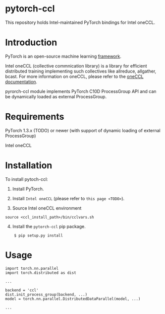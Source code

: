 # pytorch-ccl

This repository holds Intel-maintained PyTorch bindings for Intel oneCCL.


# Introduction

PyTorch is an open-source machine learning [framework](https://github.com/pytorch/pytorch).

Intel oneCCL (collective commnication library) is a library for efficient distributed training implementing such collectives like allreduce, allgather, bcast. For more information on oneCCL, please refer to the [oneCCL documentation](TODO).

pyrorch-ccl module implements PyTorch C10D ProcessGroup API and can be dynamically loaded as external ProcessGroup.


# Requirements

PyTorch 1.3.x (TODO) or newer (with support of dynamic loading of external ProcessGroup)

Intel oneCCL


# Installation

To install pytoch-ccl:

1. Install PyTorch.

2. Install `Intel oneCCL` (please refer to `this page <TODO>`).

3. Source Intel oneCCL environment

```
source <ccl_install_path>/bin/cclvars.sh
```

4. Install the `pytorch-ccl` pip package.

```
    $ pip setup.py install 
```


# Usage

```
import torch.nn.parallel
import torch.distributed as dist

...

backend = 'ccl'
dist.init_process_group(backend, ...)
model = torch.nn.parallel.DistributedDataParallel(model, ...)

...

```
